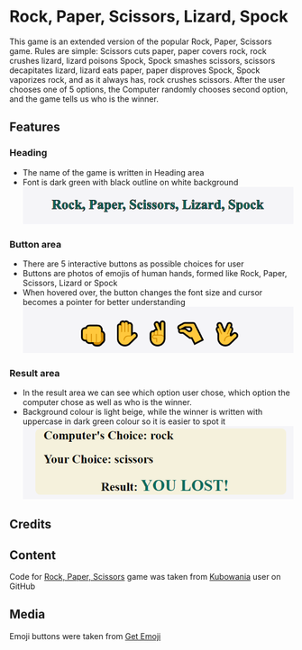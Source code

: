 # Rock, Paper, Scissors, Lizard, Spock
This game is an extended version of the popular Rock, Paper, Scissors game. Rules are simple: Scissors cuts paper, paper covers rock, rock crushes lizard, lizard poisons Spock, Spock smashes scissors, scissors decapitates lizard, lizard eats paper, paper disproves Spock, Spock vaporizes rock, and as it always has, rock crushes scissors. After the user chooses one of 5 options, the Computer randomly chooses second option, and the game tells us who is the winner.

## Features

### Heading
- The name of the game is written in Heading area
- Font is dark green with black outline on white background
![Heading](assets/images/heading.PNG)

### Button area
- There are 5 interactive buttons as possible choices for user
- Buttons are photos of emojis of human hands, formed like Rock, Paper, Scissors, Lizard or Spock
- When hovered over, the button changes the font size and cursor becomes a pointer for better understanding
![Buttons](assets/images/buttons.PNG)

### Result area
- In the result area we can see which option user chose, which option the computer chose as well as who is the winner.
- Background colour is light beige, while the winner is written with uppercase in dark green colour so it is easier to spot it
![Result](assets/images/result.PNG)

## Credits

## Content
Code for [Rock, Paper, Scissors](https://github.com/kubowania/rock-paper-scissors-x3/tree/main/rock-paper-scissors-examples/rock-paper-scissors-example-1) game was taken from [Kubowania](https://github.com/kubowania) user on GitHub

## Media
Emoji buttons were taken from [Get Emoji](https://getemoji.com/)
